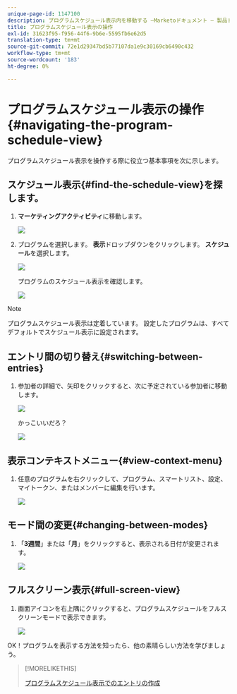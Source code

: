 ```yaml
---
unique-page-id: 1147100
description: プログラムスケジュール表示内を移動する —Marketoドキュメント — 製品ドキュメント
title: プログラムスケジュール表示の操作
exl-id: 31623f95-f956-44f6-9b6e-5595fb6e62d5
translation-type: tm+mt
source-git-commit: 72e1d29347bd5b77107da1e9c30169cb6490c432
workflow-type: tm+mt
source-wordcount: '183'
ht-degree: 0%

---
```


# プログラムスケジュール表示の操作{#navigating-the-program-schedule-view}

プログラムスケジュール表示を操作する際に役立つ基本事項を次に示します。

## スケジュール表示{#find-the-schedule-view}を探します。

1. **マーケティングアクティビティ**&#x200B;に移動します。

   ![](assets/login-marketing-activities.png)

1. プログラムを選択します。 **表示**&#x200B;ドロップダウンをクリックします。 **スケジュール**&#x200B;を選択します。

   ![](assets/image2014-9-17-11-3a38-3a3.png)

   プログラムのスケジュール表示を確認します。

   ![](assets/image2014-9-17-11-3a38-3a14.png)

>[!NOTE]
>
>プログラムスケジュール表示は定着しています。 設定したプログラムは、すべてデフォルトでスケジュール表示に設定されます。

## エントリ間の切り替え{#switching-between-entries}

1. 参加者の詳細で、矢印をクリックすると、次に予定されている参加者に移動します。

   ![](assets/image2014-9-17-11-3a38-3a54.png)

   かっこいいだろ？

   ![](assets/image2014-9-17-11-3a39-3a10.png)

## 表示コンテキストメニュー{#view-context-menu}

1. 任意のプログラムを右クリックして、プログラム、スマートリスト、設定、マイトークン、またはメンバーに編集を行います。

   ![](assets/image2014-9-17-11-3a39-3a59.png)

## モード間の変更{#changing-between-modes}

1. 「**3週間**」または「**月**」をクリックすると、表示される日付が変更されます。

   ![](assets/image2014-9-17-11-3a40-3a19.png)

## フルスクリーン表示{#full-screen-view}

1. 画面アイコンを右上隅にクリックすると、プログラムスケジュールをフルスクリーンモードで表示できます。

   ![](assets/image2014-9-17-11-3a40-3a45.png)

OK！プログラムを表示する方法を知ったら、他の素晴らしい方法を学びましょう。

>[!MORELIKETHIS]
>
>[プログラムスケジュール表示でのエントリの作成](/help/marketo/product-docs/core-marketo-concepts/programs/program-schedule-view/creating-an-entry-in-the-program-schedule-view.md)
